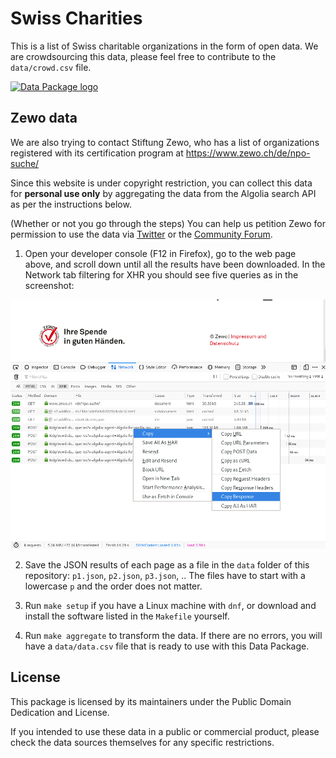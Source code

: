 # Swiss Charities

This is a list of Swiss charitable organizations in the form of open data. We are crowdsourcing this data, please feel free to contribute to the `data/crowd.csv` file.

[![Data Package logo](https://assets.okfn.org/p/data/img/icon-128.png)](https://data.okfn.org/tools/view?url=https%3A%2F%2Fraw.githubusercontent.com%2Fschoolofdata-ch%2Fswiss-charities%2Fmaster%2Fdatapackage.json)

## Zewo data

We are also trying to contact Stiftung Zewo, who has a list of organizations registered with its certification program at https://www.zewo.ch/de/npo-suche/

Since this website is under copyright restriction, you can collect this data for **personal use only** by aggregating the data from the Algolia search API as per the instructions below.

(Whether or not you go through the steps) You can help us petition Zewo for permission to use the data via [Twitter](https://twitter.com/OpendataCH/status/1202506693038477312) or the [Community Forum](https://forum.opendata.ch/t/open-data-on-swiss-non-profits/606).

1. Open your developer console (F12 in Firefox), go to the web page above, and scroll down until all the results have been downloaded. In the Network tab filtering for XHR you should see five queries as in the screenshot:

![](screenshot.png)

2. Save the JSON results of each page as a file in the `data` folder of this repository: `p1.json`, `p2.json`, `p3.json`, .. The files have to start with a lowercase `p` and the order does not matter.

3. Run `make setup` if you have a Linux machine with `dnf`, or download and install the software listed in the `Makefile` yourself.

4. Run `make aggregate` to transform the data. If there are no errors, you will have a `data/data.csv` file that is ready to use with this Data Package.

## License

This package is licensed by its maintainers under the Public Domain Dedication
and License.

If you intended to use these data in a public or commercial product, please
check the data sources themselves for any specific restrictions.
